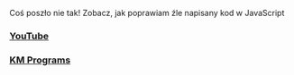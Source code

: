 Coś poszło nie tak! Zobacz, jak poprawiam źle napisany kod w JavaScript

### [YouTube](https://youtu.be/G-yQyXfB5rg)
### [KM Programs](https://km-programs.pl/)
